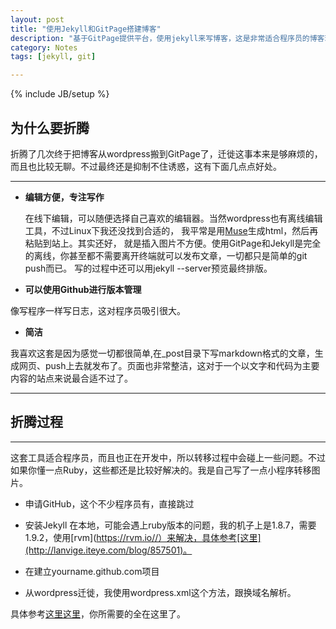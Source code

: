 ```yaml
---
layout: post
title: "使用Jekyll和GitPage搭建博客"
description: "基于GitPage提供平台，使用jekyll来写博客，这是非常适合程序员的博客环境"
category: Notes
tags: [jekyll, git]

---
```


{% include JB/setup %}

## 为什么要折腾
折腾了几次终于把博客从wordpress搬到GitPage了，迁徙这事本来是够麻烦的，而且也比较无聊。不过最终还是抑制不住诱惑，这有下面几点点好处。

- - -

+ __编辑方便，专注写作__

  在线下编辑，可以随便选择自己喜欢的编辑器。当然wordpress也有离线编辑工具，不过Linux下我还没找到合适的，
我平常是用[Muse](http://mwolson.org/projects/EmacsMuse.html)生成html，然后再粘贴到站上。其实还好，
就是插入图片不方便。使用GitPage和Jekyll是完全的离线，你甚至都不需要离开终端就可以发布文章，一切都只是简单的git push而已。
写的过程中还可以用jekyll  --server预览最终排版。

+ __可以使用Github进行版本管理__
	
像写程序一样写日志，这对程序员吸引很大。

+ __简洁__
  
我喜欢这套是因为感觉一切都很简单,在_post目录下写markdown格式的文章，生成网页、push上去就发布了。页面也非常整洁，这对于一个以文字和代码为主要内容的站点来说最合适不过了。

- - - 

## 折腾过程

- - - 

 这套工具适合程序员，而且也正在开发中，所以转移过程中会碰上一些问题。不过如果你懂一点Ruby，这些都还是比较好解决的。我是自己写了一点小程序转移图片。

 + 申请GitHub，这个不少程序员有，直接跳过
 
 + 安装Jekyll 在本地，可能会遇上ruby版本的问题，我的机子上是1.8.7，需要1.9.2，使用[rvm](https://rvm.io//）来解决，具体参考[这里](http://lanvige.iteye.com/blog/857501)。
 + 在建立yourname.github.com项目

 + 从wordpress迁徙，我使用wordpress.xml这个方法，跟换域名解析。

 具体参考[这里](http://jekyllbootstrap.com/usage/jekyll-quick-start.html)[这里](http://vitobotta.com/how-to-migrate-from-wordpress-to-jekyll/)，你所需要的全在这里了。
